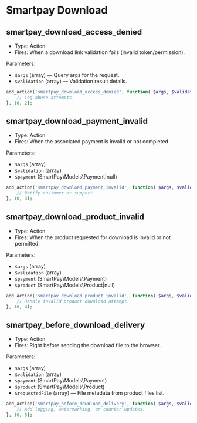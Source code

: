 # Smartpay Download
## smartpay_download_access_denied

- Type: Action
- Fires: When a download link validation fails (invalid token/permission).

Parameters:

- `$args` (array) — Query args for the request.
- `$validation` (array) — Validation result details.

```php
add_action('smartpay_download_access_denied', function( $args, $validation ) {
    // Log abuse attempts.
}, 10, 2);
```

## smartpay_download_payment_invalid

- Type: Action
- Fires: When the associated payment is invalid or not completed.

Parameters:

- `$args` (array)
- `$validation` (array)
- `$payment` (SmartPay\Models\Payment|null)

```php
add_action('smartpay_download_payment_invalid', function( $args, $validation, $payment ) {
    // Notify customer or support.
}, 10, 3);
```

## smartpay_download_product_invalid

- Type: Action
- Fires: When the product requested for download is invalid or not permitted.

Parameters:

- `$args` (array)
- `$validation` (array)
- `$payment` (SmartPay\Models\Payment)
- `$product` (SmartPay\Models\Product|null)

```php
add_action('smartpay_download_product_invalid', function( $args, $validation, $payment, $product ) {
    // Handle invalid product download attempt.
}, 10, 4);
```

## smartpay_before_download_delivery

- Type: Action
- Fires: Right before sending the download file to the browser.

Parameters:

- `$args` (array)
- `$validation` (array)
- `$payment` (SmartPay\Models\Payment)
- `$product` (SmartPay\Models\Product)
- `$requestedFile` (array) — File metadata from product files list.

```php
add_action('smartpay_before_download_delivery', function( $args, $validation, $payment, $product, $file ) {
    // Add logging, watermarking, or counter updates.
}, 10, 5);
```
